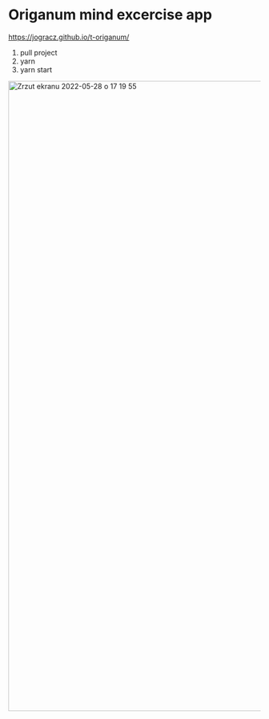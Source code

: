 # Origanum mind excercise app

https://jogracz.github.io/t-origanum/

1. pull project
2. yarn
3. yarn start


<img width="1255" alt="Zrzut ekranu 2022-05-28 o 17 19 55" src="https://user-images.githubusercontent.com/50405712/170831696-ea113d96-332b-4f8b-a334-1e024dc4d6ce.png">
